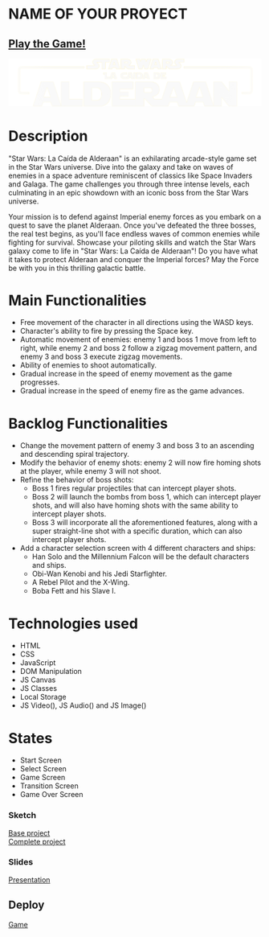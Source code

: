 # NAME OF YOUR PROYECT

## [Play the Game!](www.your-deploy-url-here.com)

![Game Logo](./images/Star%20Wars%20la%20caida%20de%20Alderaan.png)


# Description

"Star Wars: La Caída de Alderaan" is an exhilarating arcade-style game set in the Star Wars universe. Dive into the galaxy and take on waves of enemies in a space adventure reminiscent of classics like Space Invaders and Galaga. The game challenges you through three intense levels, each culminating in an epic showdown with an iconic boss from the Star Wars universe.

Your mission is to defend against Imperial enemy forces as you embark on a quest to save the planet Alderaan. Once you've defeated the three bosses, the real test begins, as you'll face endless waves of common enemies while fighting for survival. Showcase your piloting skills and watch the Star Wars galaxy come to life in "Star Wars: La Caída de Alderaan"! Do you have what it takes to protect Alderaan and conquer the Imperial forces? May the Force be with you in this thrilling galactic battle.


# Main Functionalities

- Free movement of the character in all directions using the WASD keys.
- Character's ability to fire by pressing the Space key.
- Automatic movement of enemies: enemy 1 and boss 1 move from left to right, while enemy 2 and boss 2 follow a zigzag movement pattern, and enemy 3 and boss 3 execute zigzag movements.
- Ability of enemies to shoot automatically.
- Gradual increase in the speed of enemy movement as the game progresses.
- Gradual increase in the speed of enemy fire as the game advances.

# Backlog Functionalities

- Change the movement pattern of enemy 3 and boss 3 to an ascending and descending spiral trajectory.
- Modify the behavior of enemy shots: enemy 2 will now fire homing shots at the player, while enemy 3 will not shoot.
- Refine the behavior of boss shots:
  - Boss 1 fires regular projectiles that can intercept player shots.
  - Boss 2 will launch the bombs from boss 1, which can intercept player shots, and will also have homing shots with the same ability to intercept player shots.
  - Boss 3 will incorporate all the aforementioned features, along with a super straight-line shot with a specific duration, which can also intercept player shots.
- Add a character selection screen with 4 different characters and ships:
  - Han Solo and the Millennium Falcon will be the default characters and ships.
  - Obi-Wan Kenobi and his Jedi Starfighter.
  - A Rebel Pilot and the X-Wing.
  - Boba Fett and his Slave I.

# Technologies used

- HTML
- CSS
- JavaScript
- DOM Manipulation
- JS Canvas
- JS Classes
- Local Storage
- JS Video(), JS Audio() and JS Image()

# States

- Start Screen
- Select Screen
- Game Screen
- Transition Screen
- Game Over Screen

### Sketch
[Base project](./presentacion/Proyecto%20base.jpg)<br>
[Complete project](./presentacion/Proyecto%20completo.jpg)

### Slides
[Presentation](./presentacion/presentacion-star-wars-la-caida-de-alderaan-en.pdf)

## Deploy
[Game](www.your-deploy-url-here.com)